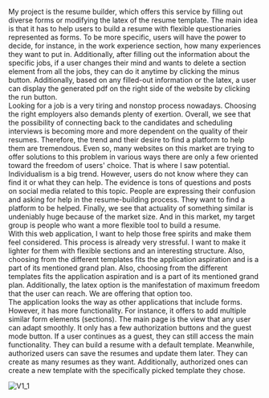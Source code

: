 My project is the resume builder, which offers this service by filling out diverse forms 
or modifying the latex of the resume template. The main idea is that it has to help users to 
build a resume with flexible questionaries represented as forms. To be more specific, users will 
have the power to decide, for instance, in the work experience section, how many experiences 
they want to put in. Additionally, after filling out the information about the specific jobs, if a 
user changes their mind and wants to delete a section element from all the jobs, they can do it 
anytime by clicking the minus button. Additionally, based on any filled-out information or 
the latex, a user can display the generated pdf on the right side of the website by clicking the 
run button.<br />
Looking for a job is a very tiring and nonstop process nowadays. Choosing the 
right employers also demands plenty of exertion. Overall, we see that the possibility of 
connecting back to the candidates and scheduling interviews is becoming more and more 
dependent on the quality of their resumes. Therefore, the trend and their desire to find a 
platform to help them are tremendous. Even so, many websites on this market are trying to 
offer solutions to this problem in various ways there are only a few oriented toward the 
freedom of users' choice. That is where I saw potential. Individualism is a big trend. However, 
users do not know where they can find it or what they can help. The evidence is tons of 
questions and posts on social media related to this topic. People are expressing their confusion 
and asking for help in the resume-building process. They want to find a platform to be helped. 
Finally, we see that actuality of something similar is undeniably huge because of the 
market size. And in this market, my target group is people who want a more flexible tool to 
build a resume. <br />
With this web application, I want to help those free spirits and make them feel 
considered. This process is already very stressful. I want to make it lighter for them with 
flexible sections and an interesting structure. Also, choosing from the different templates fits 
the application aspiration and is a part of its mentioned grand plan. Also, choosing from the 
different templates fits the application aspiration and is a part of its mentioned grand plan. 
Additionally, the latex option is the manifestation of maximum freedom that the user can 
reach. We are offering that option too.<br />
The application looks the way as other applications that include forms. However, it has 
more functionality. For instance, it offers to add multiple similar form elements (sections).
The main page is the view that any user can adapt smoothly. It only has a few 
authorization buttons and the guest mode button. If a user continues as a guest, they can still 
access the main functionality. They can build a resume with a default template. Meanwhile, 
authorized users can save the resumes and update them later. They can create as many resumes 
as they want. Additionally, authorized ones can create a new template with the specifically 
picked template they chose.






![V1_1](https://user-images.githubusercontent.com/55250021/189241074-4adfcc2b-3cb3-4bab-b60a-eb37095eadb9.jpg)
